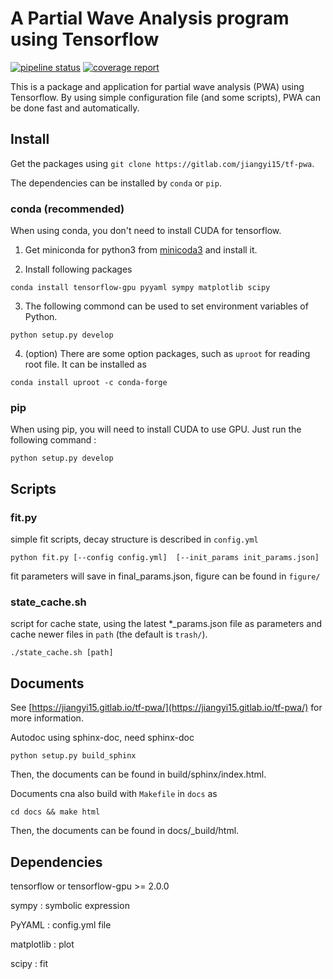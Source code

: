 
# A Partial Wave Analysis program using Tensorflow



[![pipeline status](https://gitlab.com/jiangyi15/tf-pwa/badges/dev/pipeline.svg)](https://gitlab.com/jiangyi15/tf-pwa/-/commits/dev)
[![coverage report](https://gitlab.com/jiangyi15/tf-pwa/badges/dev/coverage.svg)](https://gitlab.com/jiangyi15/tf-pwa/-/commits/dev)


This is a package and application for partial wave analysis (PWA) using Tensorflow.
By using simple configuration file (and some scripts), PWA can be done fast and automatically.


## Install

Get the packages using ```git clone https://gitlab.com/jiangyi15/tf-pwa```.

The dependencies can be installed by `conda` or `pip`.

### conda (recommended)

When using conda, you don't need to install CUDA for tensorflow.

  1. Get miniconda for python3 from [minicoda3](https://docs.conda.io/en/latest/miniconda.html) and install it.

  2. Install following packages

```
conda install tensorflow-gpu pyyaml sympy matplotlib scipy
```

  3. The following commond can be used to set environment variables of Python.

```
python setup.py develop
```

  4. (option) There are some option packages, such as `uproot` for reading root file. It can be installed as

```
conda install uproot -c conda-forge
```

### pip

When using pip, you will need to install CUDA to use GPU. Just run the following command :


```
python setup.py develop
```


## Scripts

### fit.py

simple fit scripts, 
decay structure is described in ```config.yml```

```
python fit.py [--config config.yml]  [--init_params init_params.json]
```

fit parameters will save in final_params.json,
figure can be found in ```figure/```


### state_cache.sh

script for cache state, using the latest *_params.json file as parameters and cache newer files in ```path``` (the default is ```trash/```).

```
./state_cache.sh [path]
```

## Documents

See [https://jiangyi15.gitlab.io/tf-pwa/](https://jiangyi15.gitlab.io/tf-pwa/) for more information.

Autodoc using sphinx-doc, need sphinx-doc 

```
python setup.py build_sphinx
```

Then, the documents can be found in build/sphinx/index.html.

Documents cna also build with `Makefile` in `docs` as

```
cd docs && make html
```
Then, the documents can be found in docs/_build/html.

## Dependencies

tensorflow or tensorflow-gpu >= 2.0.0 

sympy : symbolic expression

PyYAML : config.yml file

matplotlib : plot

scipy : fit

